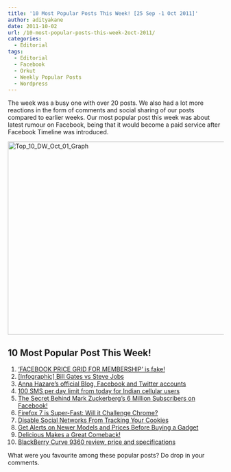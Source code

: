 ```yaml
---
title: '10 Most Popular Posts This Week! [25 Sep -1 Oct 2011]'
author: adityakane
date: 2011-10-02
url: /10-most-popular-posts-this-week-2oct-2011/
categories:
  - Editorial
tags:
  - Editorial
  - Facebook
  - Orkut
  - Weekly Popular Posts
  - Wordpress
---
```

The week was a busy one with over 20 posts. We also had a lot more reactions in the form of comments and social sharing of our posts compared to earlier weeks. Our most popular post this week was about latest rumour on Facebook, being that it would become a paid service after Facebook Timeline was introduced.

[<img class="wp-image-52121" style="padding-left: 0px;padding-right: 0px;padding-top: 0px;border: 0px" src="http://cdn.devilsworkshop.org/files/2011/10/Top_10_DW_Oct_01_Graph_thumb.png" alt="Top_10_DW_Oct_01_Graph" width="520" height="451" border="0" />][1]

## 10 Most Popular Post This Week!

  1. [‘FACEBOOK PRICE GRID FOR MEMBERSHIP’ is fake!][2]
  2. [[Infographic] Bill Gates vs Steve Jobs][3]
  3. [Anna Hazare’s official Blog, Facebook and Twitter accounts][4]
  4. [100 SMS per day limit from today for Indian cellular users][5]
  5. [The Secret Behind Mark Zuckerberg’s 6 Million Subscribers on Facebook!][6]
  6. [Firefox 7 is Super-Fast: Will it Challenge Chrome?][7]
  7. [Disable Social Networks From Tracking Your Cookies][8]
  8. [Get Alerts on Newer Models and Prices Before Buying a Gadget][9]
  9. [Delicious Makes a Great Comeback!][10]
 10. [BlackBerry Curve 9360 review, price and specifications][11]

What were you favourite among these popular posts? Do drop in your comments.

 [1]: http://cdn.devilsworkshop.org/files/2011/10/Top_10_DW_Oct_01_Graph.png
 [2]: http://devilsworkshop.org/facebook-price-grid-membership-fake/
 [3]: http://devilsworkshop.org/infographic-bill-gates-steve-jobs/
 [4]: http://devilsworkshop.org/anna-hazares-official-blog-facebook-twitter-accounts/
 [5]: http://devilsworkshop.org/100-sms-day-limit-today-indian-cellular-users/
 [6]: http://devilsworkshop.org/secret-mark-zuckerbergs-6-million-subscribers/
 [7]: http://devilsworkshop.org/firefox-7-superfast-challenge-chrome/
 [8]: http://devilsworkshop.org/get-rid-social-networks-from-tracking-priv3-cookies/
 [9]: http://devilsworkshop.org/alerts-newer-models-prices-buying-gadget/
 [10]: http://devilsworkshop.org/delicious-great-comeback/
 [11]: http://devilsworkshop.org/blackberry-curve-9360-review-price-specifications/
